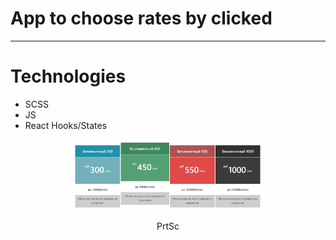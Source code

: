 # App to choose rates by clicked

----
# Technologies
 
* SCSS
* JS
* React Hooks/States

<div align="center">
<img src="./src/components/Img/rates.png" alt="rates" width="60%"/>
 <p>PrtSc</p>
</div>

